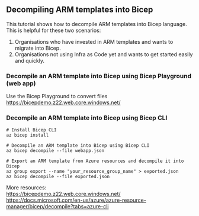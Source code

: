 ## Decompiling ARM templates into Bicep

This tutorial shows how to decompile ARM templates into Bicep language.  
This is helpful for these two scenarios:  
1) Organisations who have invested in ARM templates and wants to migrate into Bicep.  
2) Organisations not using Infra as Code yet and wants to get started easily and quickly.  

### Decompile an ARM template into Bicep using Bicep Playground (web app)  
Use the Bicep Playground to convert files 
https://bicepdemo.z22.web.core.windows.net/ 


### Decompile an ARM template into Bicep using Bicep CLI  

```shell
# Install Bicep CLI
az bicep install
```

```shell
# Decompile an ARM template into Bicep using Bicep CLI
az bicep decompile --file webapp.json
```

```shell
# Export an ARM template from Azure resources and decompile it into Bicep
az group export --name "your_resource_group_name" > exported.json
az bicep decompile --file exported.json
```

More resources:  
https://bicepdemo.z22.web.core.windows.net/  
https://docs.microsoft.com/en-us/azure/azure-resource-manager/bicep/decompile?tabs=azure-cli  
